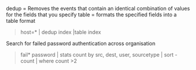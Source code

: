 

dedup = Removes the events that contain an identical combination of values for the fields that you specify
table = formats the specified fields into a table format

> host=* | dedup index |table index

Search for failed password authentication across organisation
> fail* password | stats count by src, dest, user, sourcetype | sort - count | where count >2 
